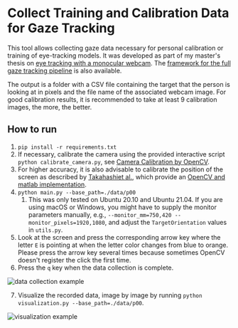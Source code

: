 # Collect Training and Calibration Data for Gaze Tracking

This tool allows collecting gaze data necessary for personal calibration or training of eye-tracking models. It was developed as part of my master's thesis on [eye tracking with a monocular webcam](https://github.com/pperle/gaze-tracking).
The [framework for the full gaze tracking pipeline](https://github.com/pperle/gaze-tracking-pipeline) is also available.

The output is a folder with a CSV file containing the target that the person is looking at in pixels and the file name of the associated webcam image. For good calibration results, it is recommended to take at least 9 calibration images, the more, the better.

## How to run

1. `pip install -r requirements.txt`
2. If necessary, calibrate the camera using the provided interactive script `python calibrate_camera.py`, see [Camera Calibration by OpenCV](https://docs.opencv.org/4.5.3/dc/dbb/tutorial_py_calibration.html).
3. For higher accuracy, it is also advisable to calibrate the position of the screen as described by [Takahashiet al.](https://doi.org/10.2197/ipsjtcva.8.11), which provide an [OpenCV and matlab implementation](https://github.com/computer-vision/takahashi2012cvpr).
4. `python main.py --base_path=./data/p00`
   1. This was only tested on Ubuntu 20.10 and Ubuntu 21.04. If you are using macOS or Windows, you might have to supply the monitor parameters manually, e.g., `--monitor_mm=750,420 --monitor_pixels=1920,1080`, and adjust the `TargetOrientation` values in `utils.py`.
5. Look at the screen and press the corresponding arrow key where the letter `E` is pointing at when the letter color changes from blue to orange. Please press the arrow key several times because sometimes OpenCV doesn't register the click the first time.
6. Press the `q` key when the data collection is complete.

![data collection example](./docs/demo.gif)

7. Visualize the recorded data, image by image by running `python visualization.py --base_path=./data/p00`.

![visualization example](./docs/3d_plot.gif)
